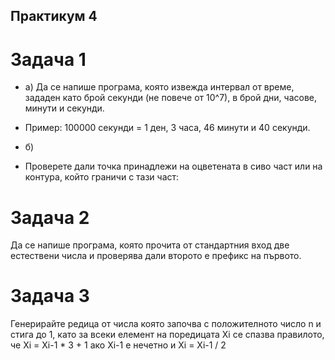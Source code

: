## Практикум 4

# Задача 1

- a) Да се напише програма, която извежда интервал от време, зададен като брой секунди (не повече от 10^7), в брой дни, часове, минути и секунди.
- Пример: 100000 секунди = 1 ден, 3 часа, 46 минути и 40 секунди.

- б)
- Проверете дали точка принадлежи на оцветената в сиво част или на контура, който граничи с тази част:


# Задача 2

Да се напише програма, която прочита от стандартния вход две естествени числа и проверява дали второто е префикс на първото. 

# Задача 3

Генерирайте редица от числа която започва с положителното число n и стига до 1, като за всеки елемент на поредицата Xi се спазва правилото, че Xi = Xi-1 * 3 + 1 ако Xi-1 е нечетно и Xi = Xi-1 / 2 